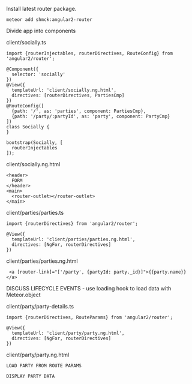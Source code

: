 
Install latest router package.

    meteor add shmck:angular2-router
    
Divide app into components

client/socially.ts

    import {routerInjectables, routerDirectives, RouteConfig} from 'angular2/router';
    
    @Component({
      selector: 'socially'
    })
    @View({
      templateUrl: 'client/socially.ng.html',
      directives: [routerDirectives, PartiesCmp]
    })
    @RouteConfig([
      {path: '/', as: 'parties', component: PartiesCmp},
      {path: '/party/:partyId', as: 'party', component: PartyCmp}
    ])
    class Socially {
    }
    
    bootstrap(Socially, [
      routerInjectables
    ]);
    
client/socially.ng.html

    <header>
      FORM
    </header>
    <main>
      <router-outlet></router-outlet>
    </main>
    
client/parties/parties.ts

    import {routerDirectives} from 'angular2/router';
    
    @View({
      templateUrl: 'client/parties/parties.ng.html',
      directives: [NgFor, routerDirectives]
    })
    
    
client/parties/parties.ng.html

     <a [router-link]="['/party', {partyId: party._id}]">{{party.name}}</a>

     
         
DISCUSS LIFECYCLE EVENTS
    - use loading hook to load data with Meteor.object
    
client/party/party-details.ts

    import {routerDirectives, RouteParams} from 'angular2/router';
    
    @View({
      templateUrl: 'client/party/party.ng.html',
      directives: [NgFor, routerDirectives]
    })
    
    
client/party/party.ng.html

    LOAD PARTY FROM ROUTE PARAMS
    
    DISPLAY PARTY DATA
    
